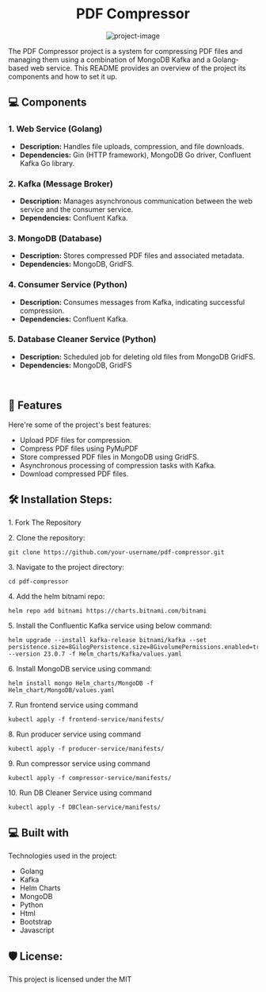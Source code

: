 <h1 align="center" id="title">PDF Compressor</h1>

<p align="center"><img src="https://socialify.git.ci/suhail34/PDF-Compressor/image?language=1&amp;owner=1&amp;name=1&amp;stargazers=1&amp;theme=Light" alt="project-image"></p>

<p id="description">The PDF Compressor project is a system for compressing PDF files and managing them using a combination of MongoDB Kafka and a Golang-based web service. This README provides an overview of the project its components and how to set it up.</p>

<h2>💻 Components</h2>

<h3>1. Web Service (Golang)</h3>

<ul>
    <li><strong>Description:</strong> Handles file uploads, compression, and file downloads.</li>
    <li><strong>Dependencies:</strong> Gin (HTTP framework), MongoDB Go driver, Confluent Kafka Go library.</li>
</ul>

<h3>2. Kafka (Message Broker)</h3>

<ul>
    <li><strong>Description:</strong> Manages asynchronous communication between the web service and the consumer service.</li>
    <li><strong>Dependencies:</strong> Confluent Kafka.</li>
</ul>

<h3>3. MongoDB (Database)</h3>

<ul>
    <li><strong>Description:</strong> Stores compressed PDF files and associated metadata.</li>
    <li><strong>Dependencies:</strong> MongoDB, GridFS.</li>
</ul>

<h3>4. Consumer Service (Python)</h3>

<ul>
    <li><strong>Description:</strong> Consumes messages from Kafka, indicating successful compression.</li>
    <li><strong>Dependencies:</strong> Confluent Kafka.</li>
</ul>

<h3>5. Database Cleaner Service (Python)</h3>

<ul>
    <li><strong>Description:</strong> Scheduled job for deleting old files from MongoDB GridFS.</li>
    <li><strong>Dependencies:</strong> MongoDB, GridFS</li>
</ul>

<br>

  
<h2>🧐 Features</h2>

Here're some of the project's best features:

*   Upload PDF files for compression.
*   Compress PDF files using PyMuPDF
*   Store compressed PDF files in MongoDB using GridFS.
*   Asynchronous processing of compression tasks with Kafka.
*   Download compressed PDF files.

<h2>🛠️ Installation Steps:</h2>

<p>1. Fork The Repository</p>

<p>2. Clone the repository:</p>

```
git clone https://github.com/your-username/pdf-compressor.git
```

<p>3. Navigate to the project directory:</p>

```
cd pdf-compressor
```

<p>4. Add the helm bitnami repo:</p>

```
helm repo add bitnami https://charts.bitnami.com/bitnami
```

<p>5. Install the Confluentic Kafka service using below command:</p>

```
helm upgrade --install kafka-release bitnami/kafka --set persistence.size=8GilogPersistence.size=8GivolumePermissions.enabled=truepersistence.enabled=truelogPersistence.enabled=trueserviceAccount.create=truerbac.create=true --version 23.0.7 -f Helm_charts/Kafka/values.yaml
```

<p>6. Install MongoDB service using command:</p>

```
helm install mongo Helm_charts/MongoDB -f Helm_chart/MongoDB/values.yaml
```

<p>7. Run frontend service using command</p>

```
kubectl apply -f frontend-service/manifests/
```

<p>8. Run producer service using command</p>

```
kubectl apply -f producer-service/manifests/
```

<p>9. Run compressor service using command</p>

```
kubectl apply -f compressor-service/manifests/
```

<p>10. Run DB Cleaner Service using command</p>

```
kubectl apply -f DBClean-service/manifests/
```
  
<h2>💻 Built with</h2>

Technologies used in the project:

*   Golang
*   Kafka
*   Helm Charts
*   MongoDB
*   Python
*   Html
*   Bootstrap
*   Javascript

<h2>🛡️ License:</h2>

This project is licensed under the MIT
